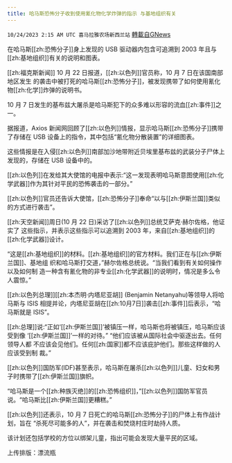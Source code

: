 ```yaml
---
title: 哈马斯恐怖分子收到使用氰化物化学炸弹的指示 与基地组织有关
---
```

`10/24/2023 2:15 AM UTC 喜马拉雅农场新西兰站` [轉載自GNews](https://gnews.org/articles/1872260)

        

在哈马斯[[zh:恐怖分子]]身上发现的 USB 驱动器内包含可追溯到 2003 年且与[[zh:基地组织]]有关的说明和图表。

[[zh:福克斯新闻]] 10 月 22 日报道，[[zh:以色列]]官员称，10 月 7 日在该国南部地区发生 的袭击中被打死的哈马斯[[zh:恐怖分子]]，被发现携带了如何使用氰化物[[zh:化学]]炸弹的说明书。

10 月 7 日发生的基布兹大屠杀是哈马斯犯下的众多难以形容的流血[[zh:事件]]之 一。

据报道，Axios 新闻网回顾了[[zh:以色列]]情报，显示哈马斯[[zh:恐怖分子]]携带了存储在 USB 设备上的指令，其中包括“氰化物分散装置”的详细图表。

这些情报是在入侵[[zh:以色列]]南部加沙地带附近贝埃里基布兹的武装分子尸体上 发现的，存储在 USB 设备中的。

[[zh:以色列]]在发给其大使馆的电报中表示:“这一发现表明哈马斯意图使用[[zh:化学武器]]作为其针对平民的恐怖袭击的一部分。”

[[zh:以色列]]官员还告诉大使馆，[[zh:恐怖分子]]奉命“以与[[zh:伊斯兰国]]类似的方式进行袭击”。

[[zh:天空新闻]]周日(10 月 22 日)采访了[[zh:以色列]]总统艾萨克·赫尔佐格，他证实了 这些指示，并表示这些指示可以追溯到 2003 年，来自[[zh:基地组织]]的[[zh:化学武器]]设计。

“这是[[zh:基地组织]]的材料。[[zh:基地组织]]的官方材料。我们正在与[[zh:伊斯兰国]]、基地组 织和哈马斯打交道，”赫尔佐格总统说。“当我们看到有关如何操作以及如何制 造一种含有氰化物的非专业[[zh:化学武器]]的说明时，情况是多么令人震惊。”

[[zh:以色列总理]][[zh:本杰明·内塔尼亚胡]] (Benjamin Netanyahu)等领导人将哈马斯与 ISIS 相提并论，内塔尼亚胡在[[zh:10月7日]]袭击[[zh:事件]]后表示，“哈马斯就是 ISIS”。

[[zh:总理]]说:“正如‘[[zh:伊斯兰国]]’被镇压一样，哈马斯也将被镇压，哈马斯应该受到像 ‘[[zh:伊斯兰国]]’一样的对待。” “他们应该被从国际社会中驱逐出去。任何领导人都 不应该会见他们。任何[[zh:国家]]都不应该庇护他们。那些这样做的人应该受到制 裁。”

[[zh:以色列]]国防军(IDF)甚至表示，哈马斯在屠杀[[zh:以色列]]儿童、妇女和男子时携带了[[zh:伊斯兰国]]旗帜。

“哈马斯是一个[[zh:种族灭绝]]的[[zh:恐怖组织]]，”[[zh:以色列]]国防军官员说。“哈马斯比[[zh:伊斯兰国]]更糟糕。”

[[zh:以色列]]还表示，10 月 7 日死亡的哈马斯[[zh:恐怖分子]]的尸体上有作战计划，旨在 “杀死尽可能多的人”，并在袭击和焚烧村庄时劫持人质。

该计划还包括学校的方位以绑架儿童，指出可能会发现大量平民的区域。

上传排版：漂流瓶

